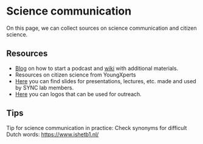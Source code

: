 # Science communication

On this page, we can collect sources on science communication and citizen science.

## Resources

- [Blog](https://www.dsquintana.blog/podcast-guide/) on how to start a podcast and [wiki](https://osf.io/exu5h/) with additional materials.
- Resources on citizen science from YoungXperts
- [Here](https://eur.data.surfsara.nl/index.php/apps/files/?dir=/SYNC_General%20(Projectfolder)/Outreach/SYNC_templates&fileid=175290656) you can find slides for presentations, lectures, etc. made and used by SYNC lab members.
- [Here](https://eur.data.surfsara.nl/index.php/apps/files/?dir=/SYNC_General%20(Projectfolder)/Outreach/SYNC_logo/SYNCLab_logo&fileid=173971626) you can logos that can be used for outreach.

## Tips

Tip for science communication in practice:
Check synonyms for difficult Dutch words: https://www.ishetb1.nl/
